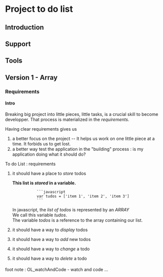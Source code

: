 #  Project to do list

## Introduction
## Support
## Tools
## Version 1 - Array
### Requirements

#### Intro

Breaking big project into little pieces, little tasks, is a crucial skill to become developper. That process is materialized in the _requirements_.

Having clear requirements gives us
  1. a better focus on the project
  -- It helps us work on one little piece at a time. It forbids us to get lost.
  2. a better way test the application in the "building" process : is my application doing what it should do?

To do List : requirements
  1. it should have a place to _store_ todos
     
     __This list is _stored_ in a variable.__  
     
                    ```javascript
                    var tudos = ['item 1', 'item 2', 'item 3']
                    ```   
     In javascript, the _list of todos_ is represented by an _ARRAY_  
     We call this variable  *tudos*.  
     The variable *todos* is a reference to the array containing our list.  
  
  2. it should have a way to _display_ todos
  3. it should have a way to _add_ new todos
  4. it should have a way to _change_ a todo
  5. it should have a way to _delete_ a todo
         
#### 
foot note : OL_watchAndCode - watch and code ...

